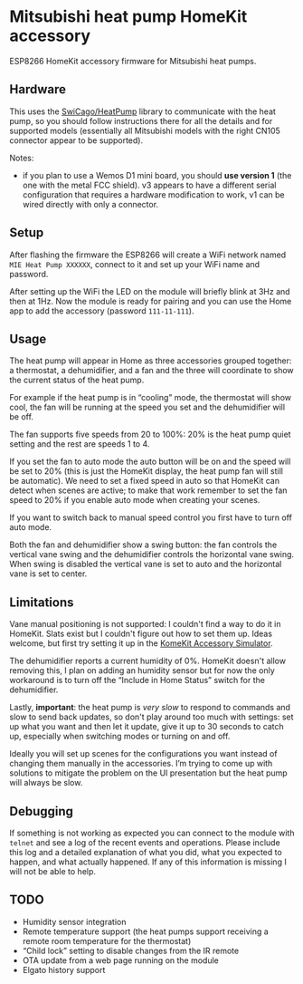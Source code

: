 # Mitsubishi heat pump HomeKit accessory

ESP8266 HomeKit accessory firmware for Mitsubishi heat pumps.

## Hardware

This uses the [SwiCago/HeatPump](https://github.com/SwiCago/HeatPump) library to communicate with the heat pump, so you should follow instructions there for all the details and for supported models (essentially all Mitsubishi models with the right CN105 connector appear to be supported).

Notes:
- if you plan to use a Wemos D1 mini board, you should **use version 1** (the one with the metal FCC shield). v3 appears to have a different serial configuration that requires a hardware modification to work, v1 can be wired directly with only a connector.

## Setup
After flashing the firmware the ESP8266 will create a WiFi network named `MIE Heat Pump XXXXXX`, connect to it and set up your WiFi name and password.

After setting up the WiFi the LED on the module will briefly blink at 3Hz and then at 1Hz. Now the module is ready for pairing and you can use the Home app to add the accessory (password `111-11-111`).

## Usage
The heat pump will appear in Home as three accessories grouped together: a thermostat, a dehumidifier, and a fan and the three will coordinate to show the current status of the heat pump.

For example if the heat pump is in “cooling” mode, the thermostat will show cool, the fan will be running at the speed you set and the dehumidifier will be off.

The fan supports five speeds from 20 to 100%: 20% is the heat pump quiet setting and the rest are speeds 1 to 4.

If you set the fan to auto mode the auto button will be on and the speed will be set to 20% (this is just the HomeKit display, the heat pump fan will still be automatic). We need to set a fixed speed in auto so that HomeKit can detect when scenes are active; to make that work remember to set the fan speed to 20% if you enable auto mode when creating your scenes.

If you want to switch back to manual speed control you first have to turn off auto mode.

Both the fan and dehumidifier show a swing button: the fan controls the vertical vane swing and the dehumidifier controls the horizontal vane swing. When swing is disabled the vertical vane is set to auto and the horizontal vane is set to center.

## Limitations
Vane manual positioning is not supported: I couldn't find a way to do it in HomeKit. Slats exist but I couldn't figure out how to set them up. Ideas welcome, but first try setting it up in the [KomeKit Accessory Simulator](https://developer.apple.com/documentation/homekit/testing_your_app_with_the_homekit_accessory_simulator).

The dehumidifier reports a current humidity of 0%. HomeKit doesn't allow removing this, I plan on adding an humidity sensor but for now the only workaround is to turn off the “Include in Home Status” switch for the dehumidifier.

Lastly, **important**: the heat pump is *very slow* to respond to commands and slow to send back updates, so don't play around too much with settings: set up what you want and then let it update, give it up to 30 seconds to catch up, especially when switching modes or turning on and off.

Ideally you will set up scenes for the configurations you want instead of changing them manually in the accessories. I’m trying to come up with solutions to mitigate the problem on the UI presentation but the heat pump will always be slow.

## Debugging
If something is not working as expected you can connect to the module with `telnet` and see a log of the recent events and operations. Please include this log and a detailed explanation of what you did, what you expected to happen, and what actually happened. If any of this information is missing I will not be able to help.

## TODO
- Humidity sensor integration
- Remote temperature support (the heat pumps support receiving a remote room temperature for the thermostat)
- “Child lock” setting to disable changes from the IR remote
- OTA update from a web page running on the module
- Elgato history support

